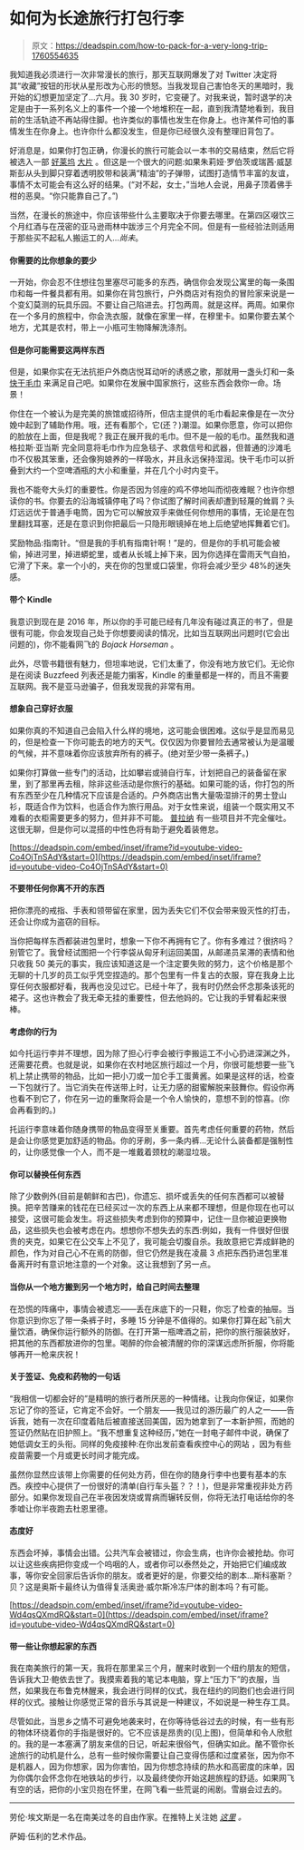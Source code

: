 # 如何为长途旅行打包行李

> 原文：<https://deadspin.com/how-to-pack-for-a-very-long-trip-1760554635>

我知道我必须进行一次非常漫长的旅行，那天互联网爆发了对 Twitter 决定将其“收藏”按钮的形状从星形改为心形的愤怒。当我发现自己害怕冬天的黑暗时，我开始的幻想更加坚定了...六月。我 30 岁时，它变硬了。对我来说，暂时退学的决定是由于一系列名义上的事件一个接一个地堆积在一起，直到我清楚地看到，我目前的生活轨迹不再站得住脚。也许类似的事情也发生在你身上。也许某件可怕的事情发生在你身上。也许你什么都没发生，但是你已经很久没有整理旧背包了。



好消息是，如果你打包正确，你漫长的旅行可能会以一本书的交易结束，然后它将被选入一部 [好莱坞](https://en.wikipedia.org/wiki/Eat,_Pray,_Love) [大片](https://en.wikipedia.org/wiki/Wild:_From_Lost_to_Found_on_the_Pacific_Crest_Trail) 。但这是一个很大的问题:如果朱莉娅·罗伯茨或瑞茜·威瑟斯彭从头到脚只穿着透明胶带和装满“精油”的子弹带，试图打造情节丰富的友谊，事情不太可能会有这么好的结果。(“对不起，女士，”当地人会说，用鼻子顶着佛手柑的恶臭。“你只能靠自己了。”)

当然，在漫长的旅途中，你应该带些什么主要取决于你要去哪里。在第四区啜饮三个月红酒与在茂密的亚马逊雨林中跋涉三个月完全不同。但是有一些经验法则适用于那些买不起私人搬运工的人...*尚未*。

#### 你需要的比你想象的要少

一开始，你会忍不住想往包里塞尽可能多的东西，确信你会发现公寓里的每一条围巾和每一件餐具都有用。如果你在背包旅行，户外商店对有抱负的冒险家来说是一个变幻莫测的玩具乐园。不要让自己陷进去。打包两周。就是这样。两周。如果你在一个多月的旅程中，你会洗衣服，就像在家里一样，在穆里卡。如果你要去某个地方，尤其是农村，带上一小瓶可生物降解洗涤剂。

#### 但是你可能需要这两样东西

但是，如果你实在无法抗拒户外商店悦耳动听的诱惑之歌，那就用一盏头灯和一条 [快干毛巾](http://www.rei.com/c/camp-towels?r=c&ir=category%3Acamp-towels&page=1) 来满足自己吧。如果你在发展中国家旅行，这些东西会救你一命。场景！

你住在一个被认为是完美的旅馆或招待所，但店主提供的毛巾看起来像是在一次分娩中起到了辅助作用。哦，还有看那个，它(还？)潮湿。如果你愿意，你可以把你的脸放在上面，但是我呢？我正在展开我的毛巾。但不是一般的毛巾。虽然我和道格拉斯·亚当斯 完全同意将毛巾作为应急毯子、求救信号和武器，但普通的沙滩毛巾不仅极其笨重，还会像狗娘养的一样吸水，并且永远保持湿润。快干毛巾可以折叠到大约一个空啤酒瓶的大小和重量，并在几个小时内变干。

我也不能夸大头灯的重要性。你是否因为邻座的鸡不停地叫而彻夜难眠？也许你想读你的书。你要去的沿海城镇停电了吗？你试图了解时间表却遭到轻蔑的耸肩？头灯远远优于普通手电筒，因为它可以解放双手来做任何你想用的事情，无论是在包里翻找耳塞，还是在意识到你把最后一只隐形眼镜掉在地上后绝望地挥舞着它们。

奖励物品:指南针。“但是我的手机有指南针啊！”是的，但是你的手机可能会被偷，掉进河里，掉进蟒蛇里，或者从长城上掉下来，因为你选择在雷雨天气自拍，它滑了下来。拿一个小的，夹在你的包里或口袋里，你将会减少至少 48%的迷失感。

#### 带个 Kindle

我意识到现在是 2016 年，所以你的手可能已经有几年没有碰过真正的书了，但是很有可能，你会发现自己处于你想要阅读的情况，比如当互联网出问题时(它会出问题的)，你不能看网飞的 *Bojack Horseman* 。

此外，尽管书籍很有魅力，但坦率地说，它们太重了，你没有地方放它们。无论你是在阅读 Buzzfeed 列表还是能力掮客，Kindle 的重量都是一样的，而且不需要互联网。我不是亚马逊骗子，但我发现我的非常有用。

#### 想象自己穿好衣服

如果你真的不知道自己会陷入什么样的境地，这可能会很困难。这似乎是显而易见的，但是检查一下你可能去的地方的天气。仅仅因为你要冒险去通常被认为是温暖的气候，并不意味着你应该放弃所有的裤子。(绝对至少带一条裤子。)

如果你打算做一些专门的活动，比如攀岩或骑自行车，计划把自己的装备留在家里，到了那里再去租，除非这些活动是你旅行的基础。如果可能的话，你打包的所有东西至少在几种情况下应该是合适的。户外商店出售大量吸湿排汗的男士登山衫，既适合作为饮料，也适合作为旅行用品。对于女性来说，组装一个既实用又不难看的衣柜需要更多的努力，但并非不可能。 [普拉纳](http://www.prana.com/) 有一些项目并不完全催吐。这很无聊，但是你可以混搭的中性色将有助于避免着装倦怠。

 [https://deadspin.com/embed/inset/iframe?id=youtube-video-Co4OjTnSAdY&start=0](https://deadspin.com/embed/inset/iframe?id=youtube-video-Co4OjTnSAdY&start=0) 

#### 不要带任何你离不开的东西

把你漂亮的戒指、手表和领带留在家里，因为丢失它们不仅会带来毁灭性的打击，还会让你成为盗窃的目标。

当你把每样东西都装进包里时，想象一下你不再拥有它了。你有多难过？很挤吗？别管它了。我曾经试图把一个行李袋从匈牙利运回美国，从邮递员呆滞的表情和他只收我 50 美元的事实，我应该知道这是一个注定要失败的努力，这个价格是那个无聊的十几岁的员工似乎凭空捏造的。那个包里有一件复古的衣服，穿在我身上比穿任何衣服都好看，我再也没见过它。已经十年了，我有时仍然会怀念那条该死的裙子。这也许教会了我无牵无挂的重要性，但去他妈的。它让我的手臂看起来很棒。

#### 考虑你的行为

如今托运行李并不理想，因为除了担心行李会被行李搬运工不小心扔进深渊之外，还需要花费。也就是说，如果你在农村地区旅行超过一个月，你很可能想要一些飞机上禁止携带的物品，比如一把小刀或一加仑手工蛋黄酱。如果是这样的话，检查一下包就行了。当它消失在传送带上时，让无力感的甜蜜解脱来鼓舞你。假设你再也看不到它了，你在另一边的重聚将会是一个令人愉快的，意想不到的惊喜。(你会再看到的。)

托运行李意味着你随身携带的物品变得至关重要。首先考虑任何重要的药物，然后是会让你感觉更加舒适的物品。你的牙刷，多一条内裤...无论什么装备都是强制性的，让你感觉像一个人，而不是一堆戴着颈枕的潮湿垃圾。

#### 你可以替换任何东西

除了少数例外(目前是朝鲜和古巴)，你遗忘、损坏或丢失的任何东西都可以被替换。把辛苦赚来的钱花在已经买过一次的东西上从来都不理想，但是你现在也可以接受，这很可能会发生。将这些损失考虑到你的预算中，记住一旦你被迫更换物品，这些损失也会被考虑在内。想想你不想失去的东西:例如，我有一件很好但很贵的夹克，如果它在公交车上不见了，我可能会切腹自杀。我故意把它弄成鲜艳的颜色，作为对自己心不在焉的防御，但它仍然是我在凌晨 3 点把东西扔进包里准备离开时有意识地注意的一个对象。这让我想到了另一点。

#### 当你从一个地方搬到另一个地方时，给自己时间去整理

在恐慌的阵痛中，事情会被遗忘——丢在床底下的一只鞋，你忘了检查的抽屉。当你意识到你忘了带一条裤子时，多睡 15 分钟是不值得的。如果你打算在起飞前大量饮酒，确保你运行额外的防御。在打开第一瓶啤酒之前，把你的旅行服装放好，把其他的东西都放进你的包里。喝醉的你会被清醒的你的深谋远虑所折服，你将能够再开一枪来庆祝！

#### 关于签证、免疫和药物的一句话

“我相信一切都会好的”是精明的旅行者所厌恶的一种情绪。让我向你保证，如果你忘记了你的签证，它肯定不会好。一个朋友——我见过的游历最广的人之一——告诉我，她有一次在印度着陆后被直接送回美国，因为她拿到了一本新护照，而她的签证仍然贴在旧护照上。“我不想重复这种经历，”她在一封电子邮件中说，确保了她低调女王的头衔。同样的免疫接种:在你出发前查看疾控中心的网站 ，因为有些疫苗需要一个月或更长时间才能完成。

虽然你显然应该带上你需要的任何处方药，但在你的随身行李中也要有基本的东西。疾控中心提供了一份很好的清单(自行车头盔？？！)，但是非常重视非处方药部分。如果你发现自己在半夜因发烧或胃病而辗转反侧，你将无法打电话给你的冬季嘘让你半夜跑去杜恩里德。

#### 态度好

东西会坏掉，事情会出错。公共汽车会被错过，你会生病，也许你会被抢劫。你可以让这些疾病把你变成一个呜咽的人，或者你可以泰然处之，开始把它们编成故事，等你安全回家后告诉你的朋友。或者更好的是，你要交给的剧本...斯科塞斯？贝？这是奥斯卡最终认为值得复活奥逊·威尔斯冷冻尸体的剧本吗？有可能。

 [https://deadspin.com/embed/inset/iframe?id=youtube-video-Wd4qsQXmdRQ&start=0](https://deadspin.com/embed/inset/iframe?id=youtube-video-Wd4qsQXmdRQ&start=0) 

#### 带一些让你想起家的东西

我在南美旅行的第一天，我将在那里呆三个月，醒来时收到一个纽约朋友的短信，告诉我大卫·鲍依去世了。我摸索着我的笔记本电脑，穿上“压力下”的衣服，当然，如果我在布鲁克林醒来，我会进行同样的仪式，我在纽约的同胞们也会进行同样的仪式。接触让你感觉正常的音乐与其说是一种建议，不如说是一种生存工具。

尽管如此，当思乡之情不可避免地袭来时，在你等待低谷过去的时候，有一些有形的物体环绕着你的手指是很好的。它不应该是昂贵的(见上图)，但简单和令人欣慰的。我的是一本塞满了朋友来信的日记，听起来很俗气，但确实如此。酪不管你长途旅行的动机是什么，总有一些时候你需要让自己变得伤感和过度紧张，因为你不是机器人，因为你想家，因为你害怕，因为你想念持续的热水和高密度的床单，因为你偶尔会怀念你在地铁站的步行，以及最终使你开始这趟旅程的舒适。如果网飞有空的话，把你的小宝贝抱在怀里，在网飞看一些荒诞的闹剧。雪崩会过去的。

* * *

劳伦·埃文斯是一名在南美过冬的自由作家。在推特上关注她 [*这里*](https://twitter.com/LaurenFaceEvans) *。*

萨姆·伍利的艺术作品。
